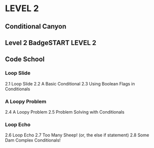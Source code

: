 # LEVEL 2
## Conditional Canyon

## Level 2 BadgeSTART LEVEL 2
## Code School
### Loop Slide
2.1 Loop Slide
2.2 A Basic Conditional
2.3 Using Boolean Flags in Conditionals
### A Loopy Problem
2.4 A Loopy Problem
2.5 Problem Solving with Conditionals
### Loop Echo
2.6 Loop Echo
2.7 Too Many Sheep! (or, the else if statement)
2.8 Some Dam Complex Conditionals!
